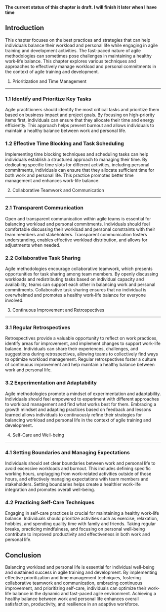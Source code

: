 **The current status of this chapter is draft. I will finish it later when I have time**

Introduction
------------

This chapter focuses on the best practices and strategies that can help individuals balance their workload and personal life while engaging in agile training and development activities. The fast-paced nature of agile methodologies can sometimes pose challenges in maintaining a healthy work-life balance. This chapter explores various techniques and approaches to effectively manage workload and personal commitments in the context of agile training and development.

1. Prioritization and Time Management
-------------------------------------

### 1.1 Identify and Prioritize Key Tasks

Agile practitioners should identify the most critical tasks and prioritize them based on business impact and project goals. By focusing on high-priority items first, individuals can ensure that they allocate their time and energy efficiently. This approach helps prevent burnout and allows individuals to maintain a healthy balance between work and personal life.

### 1.2 Effective Time Blocking and Task Scheduling

Implementing time blocking techniques and scheduling tasks can help individuals establish a structured approach to managing their time. By dedicating specific time slots for different activities, including personal commitments, individuals can ensure that they allocate sufficient time for both work and personal life. This practice promotes better time management and enhances work-life balance.

2. Collaborative Teamwork and Communication
-------------------------------------------

### 2.1 Transparent Communication

Open and transparent communication within agile teams is essential for balancing workload and personal commitments. Individuals should feel comfortable discussing their workload and personal constraints with their team members and stakeholders. Transparent communication fosters understanding, enables effective workload distribution, and allows for adjustments when needed.

### 2.2 Collaborative Task Sharing

Agile methodologies encourage collaborative teamwork, which presents opportunities for task sharing among team members. By openly discussing workloads and redistributing tasks based on individual capacity and availability, teams can support each other in balancing work and personal commitments. Collaborative task sharing ensures that no individual is overwhelmed and promotes a healthy work-life balance for everyone involved.

3. Continuous Improvement and Retrospectives
--------------------------------------------

### 3.1 Regular Retrospectives

Retrospectives provide a valuable opportunity to reflect on work practices, identify areas for improvement, and implement changes to support work-life balance. Individuals can share their experiences, challenges, and suggestions during retrospectives, allowing teams to collectively find ways to optimize workload management. Regular retrospectives foster a culture of continuous improvement and help maintain a healthy balance between work and personal life.

### 3.2 Experimentation and Adaptability

Agile methodologies promote a mindset of experimentation and adaptability. Individuals should feel empowered to experiment with different approaches to workload management and find what works best for them. Embracing a growth mindset and adapting practices based on feedback and lessons learned allows individuals to continuously refine their strategies for balancing workload and personal life in the context of agile training and development.

4. Self-Care and Well-being
---------------------------

### 4.1 Setting Boundaries and Managing Expectations

Individuals should set clear boundaries between work and personal life to avoid excessive workloads and burnout. This includes defining specific working hours, unplugging from work-related activities outside of those hours, and effectively managing expectations with team members and stakeholders. Setting boundaries helps create a healthier work-life integration and promotes overall well-being.

### 4.2 Practicing Self-Care Techniques

Engaging in self-care practices is crucial for maintaining a healthy work-life balance. Individuals should prioritize activities such as exercise, relaxation, hobbies, and spending quality time with family and friends. Taking regular breaks, practicing mindfulness, and focusing on personal well-being contribute to improved productivity and effectiveness in both work and personal life.

Conclusion
----------

Balancing workload and personal life is essential for individual well-being and sustained success in agile training and development. By implementing effective prioritization and time management techniques, fostering collaborative teamwork and communication, embracing continuous improvement, and prioritizing self-care, individuals can optimize their work-life balance in the dynamic and fast-paced agile environment. Achieving a healthy balance between work and personal life enhances overall satisfaction, productivity, and resilience in an adaptive workforce.
